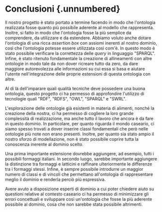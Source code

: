 # Conclusioni {.unnumbered}

Il nostro progetto è stato portato a termine facendo in modo che l'ontologia realizzata fosse quanto più possibile aderente al modello che rappresenta.
Inoltre, si fatto in modo che l'ontologia fosse la più semplice da comprendere, da utilizzare e da estendere.
Abbiamo voluto anche dotare l'ontologia di una ricca _assertion box_ con assiomi inerenti al nostro dominio, così che l'ontologia potesse essere utilizzata così com'è. In questo modo è stato possibile verificare la correttezza delle _query_ in linguaggio "SPARQL".
Infine, è stato ritenuto fondamentale la creazione di allineamenti con altre ontologie in modo tale da non dover ricreare tutto da zero, da dare maggiore autorevolezza alle informazioni su cui essa si basa e aiutare l'utente nell'integrazione delle proprie estensioni di questa ontologia con altre.

Al di là dell'imparare quali qualità tecniche deve possedere una buona ontologia, questo progetto ci ha permesso di approfondire l'utilizzo di tecnologie quali "RDF", "RDFS", "OWL", "SPARQL" e "SWRL".

L'esplorazione delle ontologie già esistenti in materia di alimenti, nonché la creazione della nostra, ci ha permesso di cogliere la loro grande complessità di realizzazione, ma anche tutto il lavoro che ancora è da fare in questo dominio.
In particolare, per quanto riguarda il mondo caseario, ci siamo spesso trovati a dover inserire classi fondamentali che però nelle ontologie più note non erano presenti.
Inoltre, per quanto sia stato ampio il nostro sforzo di modellazione, non è stato possibile coprire tutta la conoscenza inerente al dominio scelto.

Una prima importante estensione dovrebbe aggiungere, ad esempio, tutti i possibili formaggi italiani.
In secondo luogo, sarebbe importante aggiungere la distinzione tra formaggi e latticini e raffinare ulteriormente le differenze tra i formaggi stessi.
Infine, è sempre possibile introdurre un maggior numero di classi e di vincoli che permettano all'ontologia di rappresentare meglio il dominio e renderla perciò più espressiva.

Avere avuto a disposizione esperti di dominio a cui poter chiedere aiuto su questioni relative al contesto caseario ci ha permesso di minimizzare gli errori concettuali e sviluppare così un'ontologia che fosse la più aderente possibile al dominio, cosa che non sarebbe stata possibile altrimenti.
